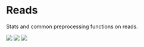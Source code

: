 # Reads

Stats and common preprocessing functions on reads.

<!-- [![](https://travis-ci.org/ohnosequences/reads.svg?branch=master)](https://travis-ci.org/ohnosequences/reads) -->
<!-- [![](https://img.shields.io/codacy/???.svg)](https://www.codacy.com/app/era7/reads) -->
[![](http://github-release-version.herokuapp.com/github/ohnosequences/reads/release.svg)](https://github.com/ohnosequences/reads/releases/latest)
[![](https://img.shields.io/badge/license-AGPLv3-blue.svg)](https://tldrlegal.com/license/gnu-affero-general-public-license-v3-%28agpl-3.0%29)
[![](https://img.shields.io/badge/contact-gitter_chat-dd1054.svg)](https://gitter.im/ohnosequences/reads)
